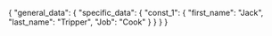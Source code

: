 {
  "general_data": {
    "specific_data": {
      "const_1": {
        "first_name": "Jack",
        "last_name": "Tripper",
        "Job": "Cook"
      }
    }
  }
}
